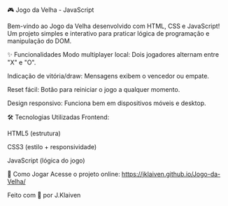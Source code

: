 🎮 Jogo da Velha - JavaScript

Bem-vindo ao Jogo da Velha desenvolvido com HTML, CSS e JavaScript! Um projeto simples e interativo para praticar lógica de programação e manipulação do DOM.

✨ Funcionalidades
Modo multiplayer local: Dois jogadores alternam entre "X" e "O".

Indicação de vitória/draw: Mensagens exibem o vencedor ou empate.

Reset fácil: Botão para reiniciar o jogo a qualquer momento.

Design responsivo: Funciona bem em dispositivos móveis e desktop.

🛠 Tecnologias Utilizadas
Frontend:

HTML5 (estrutura)

CSS3 (estilo + responsividade)

JavaScript (lógica do jogo)

🚀 Como Jogar
Acesse o projeto online: https://jklaiven.github.io/Jogo-da-Velha/

Feito com 💙 por J.Klaiven
